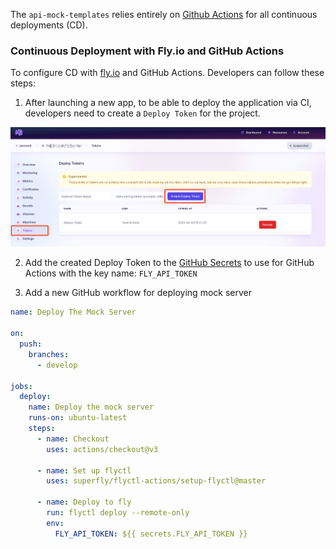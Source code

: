 The `api-mock-templates` relies entirely on [Github Actions](https://github.com/nimblehq/api-mock-templates/actions) for all continuous deployments (CD).

### Continuous Deployment with Fly.io and GitHub Actions

To configure CD with [fly.io](http://fly.io) and GitHub Actions. Developers can follow these steps:

1. After launching a new app, to be able to deploy the application via CI, developers need to create a `Deploy Token` for the project.

  ![Go to application dashboard > Tokens > Create Deploy Token](/assets/images/token-fly.png)

2. Add the created Deploy Token to the [GitHub Secrets](https://docs.github.com/en/actions/security-guides/encrypted-secrets#creating-encrypted-secrets-for-a-repository) to use for GitHub Actions with the key name: `FLY_API_TOKEN`

3. Add a new GitHub workflow for deploying mock server

  ```yaml
  name: Deploy The Mock Server

  on:
    push:
      branches:
        - develop

  jobs:
    deploy:
      name: Deploy the mock server
      runs-on: ubuntu-latest
      steps:
        - name: Checkout
          uses: actions/checkout@v3

        - name: Set up flyctl
          uses: superfly/flyctl-actions/setup-flyctl@master

        - name: Deploy to fly
          run: flyctl deploy --remote-only
          env:
            FLY_API_TOKEN: ${{ secrets.FLY_API_TOKEN }}
  ```
